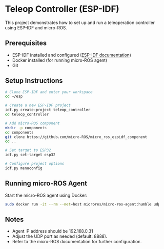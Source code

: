 
# Teleop Controller (ESP-IDF)

This project demonstrates how to set up and run a teleoperation controller using ESP-IDF and micro-ROS.

## Prerequisites

- ESP-IDF installed and configured ([ESP-IDF documentation](https://docs.espressif.com/projects/esp-idf/en/latest/esp32/get-started/))
- Docker installed (for running micro-ROS agent)
- Git

## Setup Instructions

```bash
# Clone ESP-IDF and enter your workspace
cd ~/esp

# Create a new ESP-IDF project
idf.py create-project teleop_controller
cd teleop_controller

# Add micro-ROS component
mkdir -p components
cd components
git clone https://github.com/micro-ROS/micro_ros_espidf_component
cd ..

# Set target to ESP32
idf.py set-target esp32

# Configure project options
idf.py menuconfig
```

## Running micro-ROS Agent

Start the micro-ROS agent using Docker:

```bash
sudo docker run -it --rm --net=host microros/micro-ros-agent:humble udp4 --port 8888 -v4
```

## Notes
- Agent IP  address should be 192.168.0.31
- Adjust the UDP port as needed (default: 8888).
- Refer to the micro-ROS documentation for further configuration.
